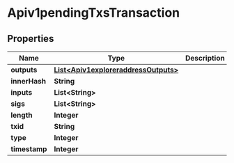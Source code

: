 
# Apiv1pendingTxsTransaction

## Properties
Name | Type | Description | Notes
------------ | ------------- | ------------- | -------------
**outputs** | [**List&lt;Apiv1exploreraddressOutputs&gt;**](Apiv1exploreraddressOutputs.md) |  |  [optional]
**innerHash** | **String** |  |  [optional]
**inputs** | **List&lt;String&gt;** |  |  [optional]
**sigs** | **List&lt;String&gt;** |  |  [optional]
**length** | **Integer** |  |  [optional]
**txid** | **String** |  |  [optional]
**type** | **Integer** |  |  [optional]
**timestamp** | **Integer** |  |  [optional]



